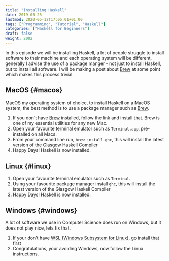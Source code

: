 ```yaml
---
title: "Installing Haskell"
date: 2019-05-25
lastmod: 2020-05-12T17:05:01+01:00
tags: ["Programming", "Tutorial", "Haskell"]
categories: ["Haskell for Beginners"]
draft: false
weight: 2002
---
```


In this episode we will be installing Haskell, a lot of people struggle to install software to their machine and each operating system will be different, generally I advise the use of a package manger - not just to install Haskell, but to  install all software. I will be making a post about [Brew](https://brew.sh/) at some point which makes this process trivial.


## MacOS {#macos}

MacOS my operating system of choice, to install Haskell on a MacOS system, the best method is to use a package manager such as [Brew](https://brew.sh/).

1.  If you don't have [Brew](https://brew.sh/) installed, follow the link and install that. Brew is one of my essential utilities for any new Mac.
2.  Open your favourite terminal emulator such as `Terminal.app`, pre-installed on all Macs.
3.  From your command line run, `brew install ghc`, this will install the latest version of the <span class="underline">Glasgow Haskell Compiler</span>
4.  Happy Days! Haskell is now installed.


## Linux {#linux}

1.  Open your favourite terminal emulator such as `Terminal`.
2.  Using your favourite package manager install `ghc`, this will install the latest version of the <span class="underline">Glasgow Haskell Compiler</span>
3.  Happy Days! Haskell is now installed.


## Windows {#windows}

A lot of software we use in Computer Science does run on Windows, but it does not play nice, lets fix that.

1.  If your don't have [WSL (Windows Subsystem for Linux)](https://docs.microsoft.com/en-us/windows/wsl/install-win10), go install that first
2.  Congratulations, your avoiding Windows, now follow the Linux instructions.
